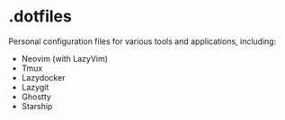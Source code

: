 # .dotfiles

Personal configuration files for various tools and applications, including:

- Neovim (with LazyVim)
- Tmux
- Lazydocker
- Lazygit
- Ghostty
- Starship
